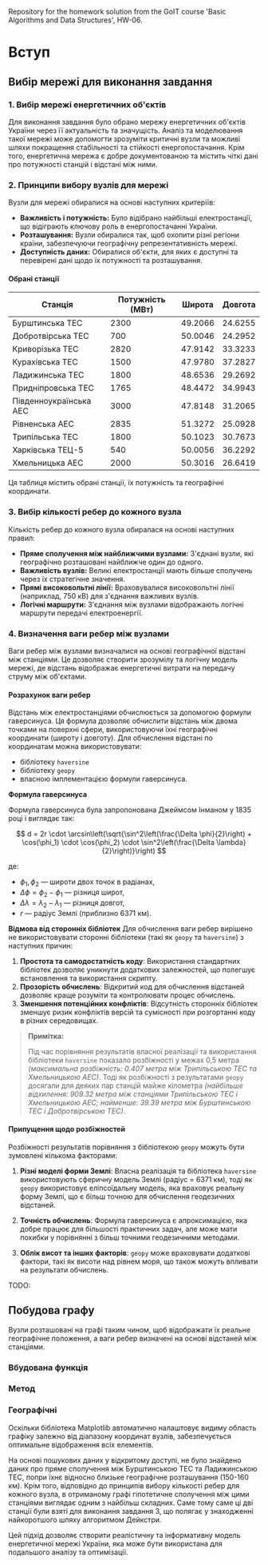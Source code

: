 Repository for the homework solution from the GoIT course 'Basic Algorithms and Data Structures', HW-06.

# Вступ

## Вибір мережі для виконання завдання

### 1. Вибір мережі енергетичних об'єктів

Для виконання завдання було обрано мережу енергетичних об'єктів України через її актуальність та значущість. Аналіз та моделювання такої мережі може допомогти зрозуміти критичні вузли та можливі шляхи покращення стабільності та стійкості енергопостачання. Крім того, енергетична мережа є добре документованою та містить чіткі дані про потужності станцій і відстані між ними.

### 2. Принципи вибору вузлів для мережі

Вузли для мережі обиралися на основі наступних критеріїв:
- **Важливість і потужність:** Було відібрано найбільші електростанції, що відіграють ключову роль в енергопостачанні України.
- **Розташування:** Вузли обиралися так, щоб охопити різні регіони країни, забезпечуючи географічну репрезентативність мережі.
- **Доступність даних:** Обиралися об'єкти, для яких є доступні та перевірені дані щодо їх потужності та розташування.

#### Обрані станції

| Станція               | Потужність (МВт) | Широта  | Довгота |
|-----------------------|------------------|---------|---------|
| Бурштинська ТЕС       | 2300             | 49.2066 | 24.6255 |
| Добротвірська ТЕС     |  700             | 50.0046 | 24.2952 |
| Криворізька ТЕС       | 2820             | 47.9142 | 33.3233 |
| Курахівська ТЕС       | 1500             | 47.9780 | 37.2827 |
| Ладижинська ТЕС       | 1800             | 48.6536 | 29.2692 |
| Придніпровська ТЕС    | 1765             | 48.4472 | 34.9943 |
| Південноукраїнська АЕС| 3000             | 47.8148 | 31.2065 |
| Рівненська АЕС        | 2835             | 51.3272 | 25.0928 |
| Трипільська ТЕС       | 1800             | 50.1023 | 30.7673 |
| Харківська ТЕЦ-5      |  540             | 50.0056 | 36.2292 |
| Хмельницька АЕС       | 2000             | 50.3016 | 26.6419 |

Ця таблиця містить обрані станції, їх потужність та географічні координати.

### 3. Вибір кількості ребер до кожного вузла

Кількість ребер до кожного вузла обиралася на основі наступних правил:
- **Пряме сполучення між найближчими вузлами:** З'єднані вузли, які географічно розташовані найближче один до одного.
- **Важливість вузлів:** Великі електростанції мають більше сполучень через їх стратегічне значення.
- **Прямі високовольтні лінії:** Враховувалися високовольтні лінії (наприклад, 750 кВ) для з'єднання важливих вузлів.
- **Логічні маршрути:** З'єднання між вузлами відображають логічні маршрути передачі електроенергії.

### 4. Визначення ваги ребер між вузлами

Ваги ребер між вузлами визначалися на основі географічної відстані між станціями. Це дозволяє створити зрозумілу та логічну модель мережі, де відстань відображає енергетичні витрати на передачу струму між об'єктами.

#### Розрахунок ваги ребер
Відстань між електростанціями обчислюється за допомогою формули гаверсинуса. Ця формула дозволяє обчислити відстань між двома точками на поверхні сфери, використовуючи їхні географічні координати (широту і довготу). Для обчислення відстані по координатам можна використовувати:
- бібліотеку `haversine`
- бібліотеку `geopy`
- власною імплементацією формули гаверсинуса.

**Формула гаверсинуса**

Формула гаверсинуса була запропонована Джеймсом Інманом у 1835 році і виглядає так:

$$ 
d = 2r \cdot \arcsin\left(\sqrt{\sin^2\left(\frac{\Delta \phi}{2}\right) + \cos(\phi_1) \cdot \cos(\phi_2) \cdot \sin^2\left(\frac{\Delta \lambda}{2}\right)}\right) 
$$

де:
- $\phi_1, \phi_2$ — широти двох точок в радіанах,
- $\Delta \phi = \phi_2 - \phi_1$ — різниця широт,
- $\Delta \lambda = \lambda_2 - \lambda_1$ — різниця довгот,
- $r$ — радіус Землі (приблизно 6371 км).


**Відмова від сторонніх бібліотек**
Для обчислення ваги ребер вирішено не використовувати сторонні бібліотеки (такі як `geopy` та `haversine`) з наступних причин:
1. **Простота та самодостатність коду**: Використання стандартних бібліотек дозволяє уникнути додаткових залежностей, що полегшує встановлення та використання скрипту.
2. **Прозорість обчислень**: Відкритий код для обчислення відстаней дозволяє краще розуміти та контролювати процес обчислень.
3. **Зменшення потенційних конфліктів**: Відсутність сторонніх бібліотек зменшує ризик конфліктів версій та сумісності при розгортанні коду в різних середовищах.


> **Примітка:**
> 
> Під час порівняння результатів власної реалізації та використання бібліотеки `haversine` показало розбіжності у межах 0,5 метра *(максимальна розбіжність: 0.407 метра між Трипільською ТЕС та Хмельницькою АЕС)*.
> Тоді як розбіжності з результатами `geopy` досягали для деяких пар станцій майже кілометра *(найбільше відхилення: 909.32 метра між станціями Трипільською ТЕС і Хмельницькою АЕС; найменше: 39.39 метра між Бурштинською ТЕС і Добротвірською ТЕС)*.
#### Припущення щодо розбіжностей

Розбіжності результатів порівняння з бібліотекою `geopy` можуть бути зумовлені кількома факторами:

1. **Різні моделі форми Землі**: 
   Власна реалізація та бібліотека `haversine` використовують сферичну модель Землі (радіус = 6371 км), тоді як `geopy` використовує еліпсоїдальну модель, яка враховує реальну форму Землі, що є більш точною для обчислення геодезичних відстаней.
2. **Точність обчислень**:
   Формула гаверсинуса є апроксимацією, яка добре працює для більшості практичних задач, але може мати похибки у порівнянні з більш точними геодезичними методами.

3. **Облік висот та інших факторів**:
   `geopy` може враховувати додаткові фактори, такі як висоти над рівнем моря, що також можуть впливати на результати обчислень.



TODO:
## Побудова графу
Вузли розташовані на графі таким чином, щоб відображати їх реальне географічне положення, а ваги ребер визначені на основі відстаней між станціями.
### Вбудована функція
### Метод
### Географічні

Оскільки бібліотека Matplotlib автоматично налаштовує видиму область графіку залежно від діапазону координат вузлів, забезпечується оптимальне відображення всіх елементів.


На основі пошукових даних у відкритому доступі, не було знайдено даних про пряме сполучення між Бурштинською ТЕС та Ладижинською ТЕС, попри їхнє відносно близьке географічне розташування (150-160 км). Крім того, відповідно до принципів вибору кількості ребер для кожного вузла, в отриманому графі гіпотетичне сполучення між цими станціями виглядає одним з найбільш складних. Саме тому саме ці дві станції були взяті для виконання завдання 3, що полягає у знаходженні найкоротшого шляху алгоритмом Дейкстри.


Цей підхід дозволяє створити реалістичну та інформативну модель енергетичної мережі України, яка може бути використана для подальшого аналізу та оптимізації.


